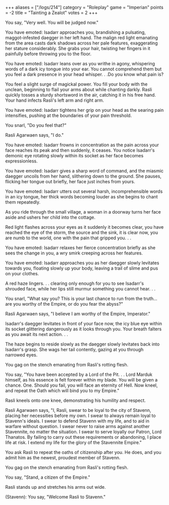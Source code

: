 +++
aliases = ["/logs/214"]
category = "Roleplay"
game = "Imperian"
points = -2
title = "Tainting a Zealot"
votes = 2
+++

You say, "Very well. You will be judged now."
 
You have emoted: Isadarr approaches you, brandishing a pulsating, 
maggot-infested daegger in her left hand. The malign red light emanating from 
the area casts dark shadows across her pale features, exaggerating her stature 
considerably. She grabs your hair, twisting her fingers in it painfully before 
throwing you to the floor.

You have emoted: Isadarr leans over as you writhe in agony, whispering words of
a dark icy tongue into your ear. You cannot comprehend them but you feel a dark
presence in your head whisper. . .Do you know what pain is?
 
You feel a slight surge of magickal power.
You fill your body with the unclean, beginning to flail your arms about while 
chanting darkly.
Rasli quickly tosses a sturdy shortsword in the air, catching it in his free 
hand.
Your hand infects Rasli's left arm and right arm.

 
You have emoted: Isadarr tightens her grip on your head as the searing pain 
intensifies, pushing at the boundaries of your pain threshold.
 
You snarl, "Do you feel that?"

Rasli Agarwaen says, "I do."


You have emoted: Isadarr frowns in concentration as the pain across your face 
reaches its peak and then suddenly, it ceases. You notice Isadarr's demonic eye
rotating slowly within its socket as her face becomes expressionless.

 
You have emoted: Isadarr gives a sharp word of command, and the miasmic daegger
uncoils from her hand, slithering down to the ground. She pauses, flicking her 
tongue out briefly, her face just inches from yours.
 
You have emoted: Isadarr utters out several harsh, incomprehensible words in an
icy tongue, her thick words becoming louder as she begins to chant them 
repeatedly.
 
As you ride through the small village, a woman in a doorway turns her face 
aside and ushers her child into the cottage.

Red light flashes across your eyes as it suddenly it becomes clear, you have 
reached the eye of the storm, the source and the sink, it is clear now, you are
numb to the world, one with the pain that gripped you. . .
 
You have emoted: Isadarr relaxes her fierce concentration briefly as she sees 
the change in you, a wry smirk creeping across her features.


You have emoted: Isadarr approaches you as her daegger slowly levitates towards
you, floating slowly up your body, leaving a trail of slime and pus on your 
clothes.

A red haze lingers. . . clearing only enough for you to see Isadarr's shrouded 
face, while her lips still murmur something you cannot hear. . .

You snarl, "What say you? This is your last chance to run from the truth... are
you worthy of the Empire, or do you fear the abyss?"

Rasli Agarwaen says, "I believe I am worthy of the Empire, Imperator."

Isadarr's daegger levitates in front of your face now, the icy blue eye within 
its socket glittering dangerously as it looks through you. Your breath falters 
as you await its next action. . .

The haze begins to reside slowly as the daegger slowly levitates back into 
Isadarr's grasp. She wags her tail contently, gazing at you through narrowed 
eyes.
 
You gag on the stench emanating from Rasli's rotting flesh.

You say, "You have been accepted by a Lord of the Pit. . . Lord Marduk himself,
as his essence is felt forever within my blade. You will be given a chance. 
One. Should you fail, you will face an eternity of Hell. Now kneel, and repeat 
the Oath which will bind you to my Empire."

Rasli kneels onto one knee, demonstrating his humility and respect.

Rasli Agarwaen says, "I, Rasli, swear to be loyal to the city of Stavenn, 
placing her necessities before my own. I swear to always remain loyal to 
Stavenn's ideals. I swear to defend Stavenn with my life, and to aid in warfare
without question. I swear never to raise arms against another Stavennite, no 
matter the situation. I swear to serve loyally our Patron, Lord Thanatos. By 
failing to carry out these requirements or abandoning, I place life at risk. I 
extend my life for the glory of the Stavennite Empire."


You ask Rasli to repeat the oaths of citizenship after you. He does, and you  admit him as the newest, proudest member of Stavenn.

You gag on the stench emanating from Rasli's rotting flesh.

You say, "Stand, a citizen of the Empire."

Rasli stands up and stretches his arms out wide.

(Stavenn): You say, "Welcome Rasli to Stavenn."

